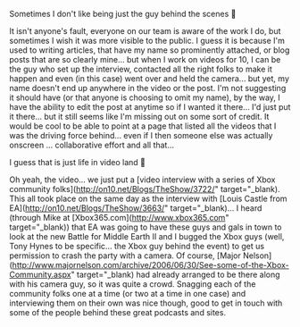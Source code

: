 Sometimes I don't like being just the guy behind the scenes 🙂

It isn't anyone's fault, everyone on our team is aware of the work I do, but sometimes I wish it was more visible to the public. I guess it is because I'm used to writing articles, that have my name so prominently attached, or blog posts that are so clearly mine... but when I work on videos for 10, I can be the guy who set up the interview, contacted all the right folks to make it happen and even (in this case) went over and held the camera... but yet, my name doesn't end up anywhere in the video or the post. I'm not suggesting it should have (or that anyone is choosing to omit my name), by the way, I have the ability to edit the post at anytime so if I wanted it there... I'd just put it there... but it still seems like I'm missing out on some sort of credit. It would be cool to be able to point at a page that listed all the videos that I was the driving force behind... even if I then someone else was actually onscreen ... collaborative effort and all that...

I guess that is just life in video land 🙂

Oh yeah, the video... we just put a [video interview with a series of Xbox community folks](http://on10.net/Blogs/TheShow/3722/" target="_blank). This all took place on the same day as the interview with [Louis Castle from EA](http://on10.net/Blogs/TheShow/3663/" target="_blank)... I heard (through Mike at [Xbox365.com](http://www.xbox365.com" target="_blank)) that EA was going to have these guys and gals in town to look at the new Battle for Middle Earth II and I bugged the Xbox guys (well, Tony Hynes to be specific... the Xbox guy behind the event) to get us permission to crash the party with a camera. Of course, [Major Nelson](http://www.majornelson.com/archive/2006/06/30/See-some-of-the-Xbox-Community.aspx" target="_blank) had already arranged to be there along with his camera guy, so it was quite a crowd. Snagging each of the community folks one at a time (or two at a time in one case) and interviewing them on their own was nice though, good to get in touch with some of the people behind these great podcasts and sites.